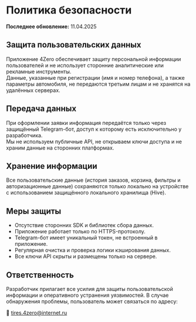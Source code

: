 # Политика безопасности  
**Последнее обновление:** 11.04.2025

## Защита пользовательских данных  
Приложение 4Zero обеспечивает защиту персональной информации пользователей и не использует сторонние аналитические или рекламные инструменты.  
Данные, указанные при регистрации (имя и номер телефона), а также параметры автомобиля, не передаются третьим лицам и не хранятся на удалённых серверах.

## Передача данных  
При оформлении заявки информация передаётся только через защищённый Telegram-бот, доступ к которому есть исключительно у разработчика.  
Мы не используем публичные API, не открываем ключи доступа и не храним данные на сторонних платформах.

## Хранение информации  
Все пользовательские данные (история заказов, корзина, фильтры и авторизационные данные) сохраняются только локально на устройстве с использованием защищённого локального хранилища (Hive).

## Меры защиты  
- Отсутствие сторонних SDK и библиотек сбора данных.  
- Приложение работает только по HTTPS-протоколу.  
- Telegram-бот имеет уникальный токен, не встроенный в приложение.  
- Регулярная очистка и проверка логики кэширования данных.  
- Все ключи API скрыты и размещены только на сервере.

## Ответственность  
Разработчик прилагает все усилия для защиты пользовательской информации и оперативного устранения уязвимостей. В случае обнаружения проблемы, пользователь может связаться по адресу:

📧 tires.4zero@internet.ru
